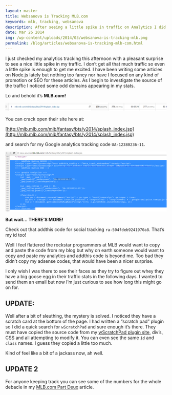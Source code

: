 ```yaml
---
layout: master
title: Websanova is Tracking MLB.com
keywords: mlb, tracking, websanova
description: After seeing a little spike in traffic on Analytics I did some further investigation. Lo and behold Websanova is tracking MLB.com!
date: Mar 26 2014
img: /wp-content/uploads/2014/03/websanova-is-tracking-mlb.png
permalink: /blog/articles/websanova-is-tracking-mlb-com.html
---
```


I just checked my analytics tracking this afternoon with a pleasant surprise to see a nice little spike in my traffic. I don’t get all that much traffic so even a little spike is enough to get me excited. I have been writing some articles on Node.js lately but nothing too fancy nor have I focused on any kind of promotion or SEO for these articles. As I begin to investigate the source of the traffic I noticed some odd domains appearing in my stats.

Lo and behold it’s **MLB.com!**

![MLB Analytics](/img/analytics-screenie.png)

You can crack open their site here at:

[http://mlb.mlb.com/mlb/fantasy/bts/y2014/splash_index.jsp](http://mlb.mlb.com/mlb/fantasy/bts/y2014/splash_index.jsp)

and search for my Google analytics tracking code `UA-12380236-11`.

![Analytics Source Code](/img/analytics-screenie-2.png)

**But wait… THERE’S MORE!**

Check out that addthis code for social tracking `ra-504fdeb9241970a8`. That’s my id too!

Well I feel flattered the rockstar programmers at MLB would want to copy and paste the code from my blog but why on earth someone would want to copy and paste my analytics and addthis code is beyond me. Too bad they didn’t copy my adsense codes, that would have been a nicer surprise.

I only wish I was there to see their faces as they try to figure out whey they have a big goose egg in their traffic stats in the following days. I wanted to send them an email but now I’m just curious to see how long this might go on for.

## UPDATE:

Well after a bit of sleuthing, the mystery is solved. I noticed they have a scratch card at the bottom of the page. I had written a “scratch pad” plugin so I did a quick search for `wScratchPad` and sure enough it’s there. They must have copied the source code from my [wScratchPad plugin site](http://wscratchpad.websanova.com), div’s, CSS and all attempting to modify it. You can even see the same `id` and `class` names. I guess they copied a little too much.

Kind of feel like a bit of a jackass now, ah well.

## UPDATE 2

For anyone keeping track you can see some of the numbers for the whole debacle in my [MLB.com Part Deux](/blog/articles/what-happens-when-mlb-com-uses-your-google-analytics-code-part-deux) article.